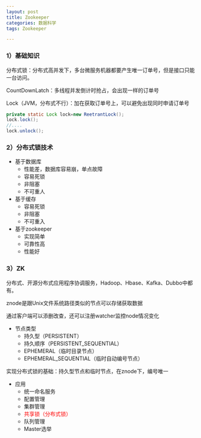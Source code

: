 ```yaml
---
layout: post
title: Zookeeper
categories: 数据科学
tags: Zookeeper

---
```


### 1）基础知识 ###

分布式锁：分布式高并发下，多台微服务机器都要产生唯一订单号，但是接口只能一台访问。

CountDownLatch：多线程并发倒计时抢占，会出现一样的订单号

Lock（JVM，分布式不行）：加在获取订单号上，可以避免出现同时申请订单号
```java
private static Lock lock=new ReetrantLock();
lock.lock();
//....
lock.unlock();
```
### 2）分布式锁技术 ###

- 基于数据库
	- 性能差，数据库容易崩，单点故障
	- 容易死锁
	- 非阻塞
	- 不可重人
- 基于缓存
	- 容易死锁
	- 非阻塞
	- 不可重入
- 基于zookeeper
	- 实现简单
	- 可靠性高
	- 性能好

### 3）ZK ###

分布式、开源分布式应用程序协调服务，Hadoop、Hbase、Kafka、Dubbo中都有。

znode是跟Unix文件系统路径类似的节点可以存储获取数据

通过客户端可以添删改查，还可以注册watcher监控node情况变化


- 节点类型
	- 持久型（PERSISTENT）
	- 持久顺序（PERSISTENT_SEQUENTIAL）
	- EPHEMERAL（临时目录节点）
	- EPHEMERAL_SEQUENTIAL（临时自动编号节点）

实现分布式锁的基础：持久型节点和临时节点，在znode下，编号唯一

- 应用
	- 统一命名服务
	- 配置管理
	- 集群管理
	- <font color=red>共享锁（分布式锁）</font>
	- 队列管理
	- Master选举



